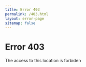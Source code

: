 ```yaml
---
title: Error 403
permalink: /403.html
layout: error-page
sitemap: false
---
```


# Error 403

The access to this location is forbiden
